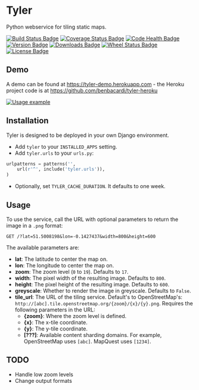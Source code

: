 Tyler
=====

Python webservice for tiling static maps.

[![Build Status Badge](https://travis-ci.org/benbacardi/tyler.png?branch=master)](https://travis-ci.org/benbacardi/tyler)
[![Coverage Status Badge](https://coveralls.io/repos/benbacardi/tyler/badge.png?branch=master)](https://coveralls.io/r/benbacardi/tyler?branch=master)
[![Code Health Badge](https://landscape.io/github/benbacardi/tyler/master/landscape.png)](https://landscape.io/github/benbacardi/tyler)
[![Version Badge](https://pypip.in/v/tyler/badge.png)][pypi]
[![Downloads Badge](https://pypip.in/d/tyler/badge.png)][pypi]
[![Wheel Status Badge](https://pypip.in/wheel/tyler/badge.png)][pypi]
[![License Badge](https://pypip.in/license/tyler/badge.png)][pypi]

[pypi]: https://pypi.python.org/pypi/tyler/

Demo
----

A demo can be found at https://tyler-demo.herokuapp.com - the Heroku project code is at https://github.com/benbacardi/tyler-heroku

[![Usage example](https://tyler-demo.herokuapp.com/?greyscale=False&lat=51.5132&lon=-0.1032&zoom=11&width=800&height=400&tile_url=http://[abcd].tile.stamen.com/watercolor/{zoom}/{x}/{y}.jpg "Usage example")](https://tyler-demo.herokuapp.com/?greyscale=False&lat=51.5132&lon=-0.1032&zoom=11&width=800&height=400&tile_url=http://[abcd].tile.stamen.com/watercolor/{zoom}/{x}/{y}.jpg)

Installation
------------

Tyler is designed to be deployed in your own Django environment.

* Add `tyler` to your `INSTALLED_APPS` setting.
* Add `tyler.urls` to your `urls.py`:

```python
urlpatterns = patterns('',
    url(r'^', include('tyler.urls')),
)
```

* Optionally, set `TYLER_CACHE_DURATION`. It defaults to one week.

Usage
-----

To use the service, call the URL with optional parameters to return the image in a `.png` format:

```
GET /?lat=51.5008198&lon=-0.1427437&width=800&height=600
```

The available parameters are:

* **lat**: The latitude to center the map on.
* **lon**: The longitude to center the map on.
* **zoom**: The zoom level (`0` to `19`). Defaults to `17`.
* **width**: The pixel width of the resulting image. Defaults to `800`.
* **height**: The pixel height of the resulting image. Defaults to `600`.
* **greyscale**: Whether to render the image in greyscale. Defaults to `False`.
* **tile_url**: The URL of the tiling service. Default's to OpenStreetMap's: `http://[abc].tile.openstreetmap.org/{zoom}/{x}/{y}.png`. Requires the following parameters in the URL:
  * **{zoom}**: Where the zoom level is defined.
  * **{x}**: The x-tile coordinate.
  * **{y}**: The y-tile coordinate.
  * **[???]**: Available content sharding domains. For example, OpenStreetMap uses `[abc]`. MapQuest uses `[1234]`.

TODO
----

* Handle low zoom levels
* Change output formats
